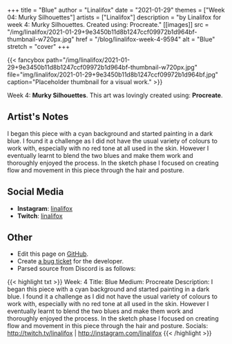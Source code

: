 +++
title =       "Blue"
author =      "Linalifox"
date =        "2021-01-29"
themes =      ["Week 04: Murky Silhouettes"]
artists =     ["Linalifox"]
description = "by Linalifox for week 4: Murky Silhouettes. Created using: Procreate."
[[images]]
      src = "/img/linalifox/2021-01-29+9e3450b11d8b1247ccf09972b1d964bf-thumbnail-w720px.jpg"
      href = "/blog/linalifox-week-4-9594"
      alt = "Blue"
      stretch = "cover"
+++


{{< fancybox path="/img/linalifox/2021-01-29+9e3450b11d8b1247ccf09972b1d964bf-thumbnail-w720px.jpg" file="img/linalifox/2021-01-29+9e3450b11d8b1247ccf09972b1d964bf.jpg" caption="Placeholder thumbnail for a visual work." >}}


Week 4: **Murky Silhouettes**. This art was lovingly created using: **Procreate**.

## Artist's Notes

I began this piece with a cyan background and started painting in a dark blue. I found it a challenge as I did not have the usual variety of colours to work with, especially with no red tone at all used in the skin. However I eventually learnt to blend the two blues and make them work and thoroughly enjoyed the process. In the sketch phase I focused on creating flow and movement in this piece through the hair and posture.

## Social Media

- **Instagram**: <a href='https://instagram.com/linalifox' target='_blank'>linalifox</a>
- **Twitch**: <a href='https://twitch.tv/linalifox' target='_blank'>linalifox</a>

## Other

- Edit this page on [GitHub](https://github.com/teaminkling/web-refresh/edit/main/content/blog/linalifox-week-4-9594.md).
- Create [a bug ticket](https://github.com/teaminkling/web-refresh/issues/new?assignees=&labels=bug&template=problem-report.md&title=) for the developer.
- Parsed source from Discord is as follows:

{{< highlight txt >}}
Week: 4
Title: Blue
Medium: Procreate
Description: I began this piece with a cyan background and started painting in a dark blue. I found it a challenge as I did not have the usual variety of colours to work with, especially with no red tone at all used in the skin. However I eventually learnt to blend the two blues and make them work and thoroughly enjoyed the process. In the sketch phase I focused on creating flow and movement in this piece through the hair and posture. 
Socials: http://twitch.tv/linalifox | http://instagram.com/linalifox
{{< /highlight >}}